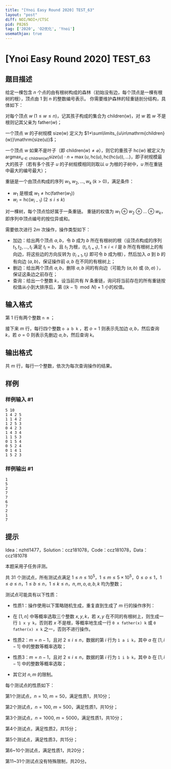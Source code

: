 ```yaml
---
title: "[Ynoi Easy Round 2020] TEST_63"
layout: "post"
diff: NOI/NOI+/CTSC
pid: P8265
tag: ['2020', 'O2优化', 'Ynoi']
usemathjax: true
---
```


# [Ynoi Easy Round 2020] TEST_63
## 题目描述

给定一棵包含 $n$ 个点的由有根树构成的森林（初始没有边，每个顶点是一棵有根树的根），顶点由 $1$ 到 $n$ 的整数编号表示。
你需要维护森林的轻重链剖分结构，具体如下：

对每个顶点 $w\;(1\le w\le n)$，记其孩子构成的集合为 $\mathrm{children}(w)$，对 $w$ 若 $w$ 不是根则记其父亲为 $\mathrm{father}(w)$；

一个顶点 $w$ 的子树规模 $\mathrm{size(w)}$ 定义为 $1+\sum\limits_{u\in\mathrm{children}(w)}\mathrm{size(u)}$；

一个顶点 $w$ 如果不是叶子（即 $\mathrm{children}(w)\ne\varnothing$），则它的重孩子 $\mathrm{hc}(w)$ 被定义为 $\mathrm{arg}\max_{u\in\mathrm{children}(w)}size(u)\cdot n+\max(u,\mathrm{hc}(u),\mathrm{hc}(\mathrm{hc}(u)),\dots)$，即子树规模最大的孩子（若有多个孩子 $u$ 的子树规模相同则取以 $u$ 为根的子树中，$u$ 所在重链中最大的编号最大）；

重链是一个由顶点构成的序列 $w_1,w_2,\dots,w_k\;(k>0)$，满足条件：

- $w_1$ 是根或 $w_1\ne \mathrm{hc}(\mathrm{father}(w_1))$
- $w_i=\mathrm{hc}(w_{i-1})\;(2\le i\le k)$

对一棵树，每个顶点恰好属于一条重链。
重链的权值为 $w_1\oplus w_2\oplus\dots\oplus w_k$，即序列中顶点编号的按位异或和。

需要依次进行 $2m$ 次操作，操作类型如下：

- 加边：给出两个顶点 $a,b$，令 $b$ 成为 $b$ 所在有根树的根（设顶点构成的序列 $t_1,t_2,\dots,t_l$ 满足 $t_l=b$，且 $t_1$ 为根，$(t_i,t_{i+1}),\;1\le i<l$ 是 $b$ 所在有根树上的有向边，将这些边的方向反转为 $(t_{i+1},t_i)$ 即可令 $b$ 成为根），然后加入 $a$ 到 $b$ 的有向边 $(a,b)$，保证操作前 $a,b$ 在不同的有根树上；
- 删边：给出两个顶点 $a,b$，删除 $a,b$ 间的有向边（可能为 $(a,b)$ 或 $(b,a)$ ），保证这条边之前存在；
- 查询：给出一个整数 $k$，设当前共有 $N$ 条重链，询问将当前存在的所有重链按权值从小到大排序后，第 $((k-1) \mod N)+1$ 小的权值。
## 输入格式

第 $1$ 行有两个整数 `n m` ；

接下来 $m$ 行，每行四个整数 `o a b k` ，若 $o=1$ 则表示先加边 $a,b$，然后查询 $k$，若 $o=0$ 则表示先删边 $a,b$，然后查询 $k$。
## 输出格式

共 $m$ 行，每行一个整数，依次为每次查询操作的结果。
## 样例

### 样例输入 #1
```
5 10
1 4 2 5
1 1 4 2
1 2 5 3
0 4 2 3
1 4 3 4
1 1 5 3
0 1 5 4
0 5 2 4
0 1 4 1
1 5 2 3

```
### 样例输出 #1
```
1
5
2
7
7
6
7
2
1
7

```
## 提示

Idea：nzhtl1477，Solution：ccz181078，Code：ccz181078，Data：ccz181078

本题采用子任务评测。

共 $31$ 个测试点，所有测试点满足 $1\le n\le 10^5$，$1\le m\le 5\times 10^5$，$0\le o\le 1$，$1\le a\le n$，$1\le b \le n$，$1\le k\le n$，$n,m,o,a,b,k$ 均为整数；

测试点可能具有以下性质：

- 性质1：操作使用以下策略随机生成，重复直到生成了 $m$ 行的操作序列：

- 在 $[1,n]$ 中等概率选取三个整数 $x,y,k$，若 $x,y$ 在不同的有根树上，则生成一行 `1 x y k`，否则若 $x$ 不是根，等概率地生成一行 `0 x father(x) k` 或 `0 father(x) x k` 之一，否则不进行操作。

- 性质2：$m=n-1$，且对 $2\le i\le n$，数据的第 $i$ 行为 `1 a i k`，其中 $a$ 在 $[1,i-1]$ 中的整数等概率选取；
- 性质3：$m=n-1$，且对 $2\le i\le n$，数据的第 $i$ 行为 `1 i b k`，其中 $b$ 在 $[1,i-1]$ 中的整数等概率选取；
- 其它对 $n,m$ 的限制。

每个测试点的性质如下：

第1个测试点，$n=10,\;m=50$，满足性质1，共10分；

第2个测试点，$n=100,\;m=500$，满足性质1，共10分；

第3个测试点，$n=1000,\;m=5000$，满足性质1，共10分；

第4个测试点，满足性质2，共15分；

第5个测试点，满足性质3，共15分；

第6~10个测试点，满足性质1，共20分；

第11~31个测试点没有特殊限制，共20分。
